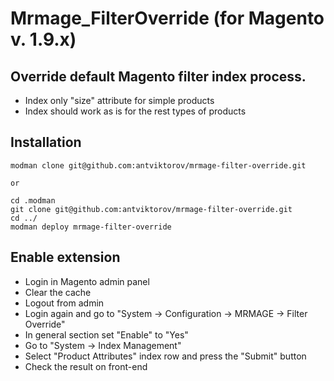 # Mrmage_FilterOverride (for Magento v. 1.9.x)

## Override default Magento filter index process.

* Index only "size" attribute for simple products
* Index should work as is for the rest types of products

## Installation

	modman clone git@github.com:antviktorov/mrmage-filter-override.git

	or

	cd .modman
	git clone git@github.com:antviktorov/mrmage-filter-override.git
	cd ../
	modman deploy mrmage-filter-override

## Enable extension

* Login in Magento admin panel
* Clear the cache
* Logout from admin
* Login again and go to "System -> Configuration -> MRMAGE -> Filter Override"
* In general section set "Enable" to "Yes"
* Go to "System -> Index Management"
* Select "Product Attributes" index row and press the "Submit" button
* Check the result on front-end